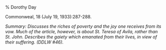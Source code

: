 % Dorothy Day

Commonweal, 18 (July 19, 1933):287-288.

*Summary: Discusses the riches of poverty and the joy one receives from
its vow. Much of the article, however, is about St. Teresa of Avila,
rather than St. John. Describes the gaiety which emanated from their
lives, in view of their suffering. (DDLW \#46).*


